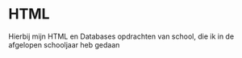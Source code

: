 # HTML
Hierbij mijn HTML en Databases opdrachten van school, die ik in de afgelopen schooljaar heb gedaan
